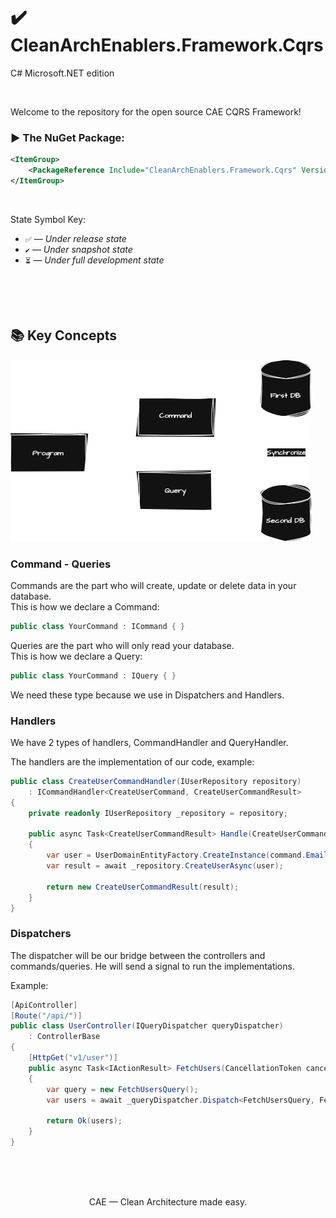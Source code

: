 # ✔️ CleanArchEnablers.Framework.Cqrs
C# Microsoft.NET edition

<br>

Welcome to the repository for the open source CAE CQRS Framework!

### ▶️ The NuGet Package:
```xml
<ItemGroup>
    <PackageReference Include="CleanArchEnablers.Framework.Cqrs" Version="${LatestVersion}">
</ItemGroup>
```

<br>

State Symbol Key:

- ``✅`` — _Under release state_
- ``✔️`` — _Under snapshot state_
- ``⏳`` — _Under full development state_

<br>
<br>
<br>

## 📚 Key Concepts

<img src="./CleanArchEnablers.Framework.Documentation/cqrs.drawio.png" />

### Command - Queries

Commands are the part who will create, update or delete data in your database. <br />
This is how we declare a Command:
```csharp
public class YourCommand : ICommand { }
```

Queries are the part who will only read your database. <br />
This is how we declare a Query:
```csharp
public class YourCommand : IQuery { }
```

We need these type because we use in Dispatchers and Handlers.

### Handlers

We have 2 types of handlers, CommandHandler and QueryHandler. 

The handlers are the implementation of our code, example:
```csharp
public class CreateUserCommandHandler(IUserRepository repository)
    : ICommandHandler<CreateUserCommand, CreateUserCommandResult>
{
    private readonly IUserRepository _repository = repository;

    public async Task<CreateUserCommandResult> Handle(CreateUserCommand command, CancellationToken cancellationToken)
    {
        var user = UserDomainEntityFactory.CreateInstance(command.Email, command.Password);
        var result = await _repository.CreateUserAsync(user);

        return new CreateUserCommandResult(result);
    }
}
```

### Dispatchers

The dispatcher will be our bridge between the controllers and commands/queries. He will send a signal to run the implementations.

Example:
```csharp
[ApiController]
[Route("/api/")]
public class UserController(IQueryDispatcher queryDispatcher)
    : ControllerBase
{
    [HttpGet("v1/user")]
    public async Task<IActionResult> FetchUsers(CancellationToken cancellationToken)
    {
        var query = new FetchUsersQuery();
        var users = await _queryDispatcher.Dispatch<FetchUsersQuery, FetchUsersQueryResult>(query, cancellationToken);

        return Ok(users);
    }
}
```

<br>
<br>
<br>

<p align="center">
    CAE — Clean Architecture made easy.
</p>

